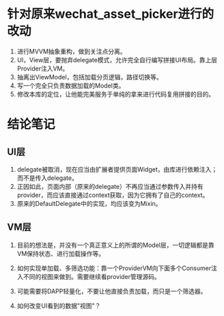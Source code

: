 # 针对原来wechat_asset_picker进行的改动
1. 进行MVVM抽象重构，做到关注点分离。
2. UI，View层，要抛弃delegate模式，允许完全自行编写拼接UI布局。靠上层Provider注入VM。
3. 抽离出ViewModel，包括加载分页逻辑，路径切换等。
4. 写一个完全只负责数据加载的Model类。
5. 修改本库的定位，让他能完美服务于单纯的拿来进行代码复用拼接的目的。

# 结论笔记
## UI层
1. delegate被取消，现在应当由扩展者提供页面Widget，由库进行依赖注入；而不是传入delegate。
2. 正因如此，页面内部（原来的delegate）不再应当通过参数传入并持有provider，而应该直接通过context获取，因为它拥有了自己的context。
3. 原来的DefaultDelegate中的实现，均应该变为Mixin。

## VM层
1. 目前的想法是，并没有一个真正意义上的所谓的Model层，一切逻辑都是靠VM保持状态、进行加载操作等。
2. 如何实现单加载、多筛选功能：靠一个ProviderVM向下面多个Consumer注入不同的视图来做到。需要继续看provider管理源码。

1. 可能需要将DAPP轻量化，不要让他直接负责加载，而只是一个筛选器。
2. 如何改变UI看到的数据"视图"？